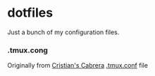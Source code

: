 dotfiles
========

Just a bunch of my configuration files.

### .tmux.cong
Originally from [Cristian's Cabrera](https://github.com/surrealcristian) [.tmux.conf](https://github.com/surrealcristian/dotfiles/blob/master/.tmux.conf) file
